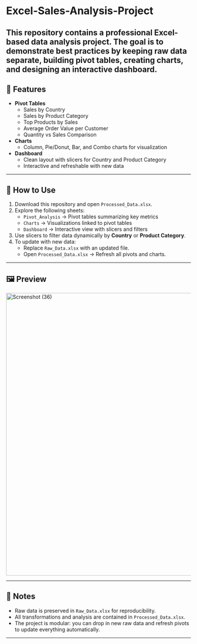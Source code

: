 # Excel-Sales-Analysis-Project
This repository contains a **professional Excel-based data analysis project**.   The goal is to demonstrate best practices by keeping raw data separate, building pivot tables, creating charts, and designing an interactive dashboard. 
---

## 🔎 Features
- **Pivot Tables**
  - Sales by Country
  - Sales by Product Category
  - Top Products by Sales
  - Average Order Value per Customer
  - Quantity vs Sales Comparison
- **Charts**
  - Column, Pie/Donut, Bar, and Combo charts for visualization
- **Dashboard**
  - Clean layout with slicers for Country and Product Category
  - Interactive and refreshable with new data

---

## 🚀 How to Use
1. Download this repository and open `Processed_Data.xlsx`.
2. Explore the following sheets:
   - `Pivot_Analysis` → Pivot tables summarizing key metrics
   - `Charts` → Visualizations linked to pivot tables
   - `Dashboard` → Interactive view with slicers and filters
3. Use slicers to filter data dynamically by **Country** or **Product Category**.
4. To update with new data:
   - Replace `Raw_Data.xlsx` with an updated file.
   - Open `Processed_Data.xlsx` → Refresh all pivots and charts.

---

## 🖼️ Preview
<img width="1729" height="768" alt="Screenshot (36)" src="https://github.com/user-attachments/assets/91bfb7f5-64f9-40c2-8ab6-c6bbeb5b3845" />

---

## 📌 Notes
- Raw data is preserved in `Raw_Data.xlsx` for reproducibility.
- All transformations and analysis are contained in `Processed_Data.xlsx`.
- The project is modular: you can drop in new raw data and refresh pivots to update everything automatically.

---
